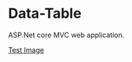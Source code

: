 # Data-Table

ASP.Net core MVC web application.

[Test Image](https://github.com/SILARUDDINSHAIK/Data-Table/blob/main/Screen%20Shot%202021-07-06%20at%201.57.25%20pm.png)
